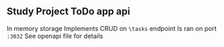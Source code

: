 ## Study Project ToDo app api 

In memory storage
Implements CRUD on `\tasks` endpoint
Is ran on port `:3032`
See openapi file for details